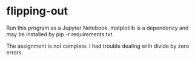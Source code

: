 # flipping-out

Run this program as a Jupyter Notebook. matplotlib is a dependency and may be installed by pip -r requirements.txt.

The assignment is not complete. I had trouble dealing with divide by zero errors.
